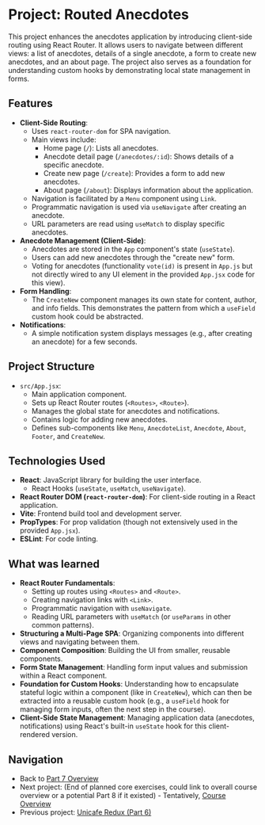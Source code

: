 # Project: Routed Anecdotes

This project enhances the anecdotes application by introducing client-side routing using React Router. It allows users to navigate between different views: a list of anecdotes, details of a single anecdote, a form to create new anecdotes, and an about page. The project also serves as a foundation for understanding custom hooks by demonstrating local state management in forms.

## Features

- **Client-Side Routing**:
    - Uses `react-router-dom` for SPA navigation.
    - Main views include:
        - Home page (`/`): Lists all anecdotes.
        - Anecdote detail page (`/anecdotes/:id`): Shows details of a specific anecdote.
        - Create new page (`/create`): Provides a form to add new anecdotes.
        - About page (`/about`): Displays information about the application.
    - Navigation is facilitated by a `Menu` component using `Link`.
    - Programmatic navigation is used via `useNavigate` after creating an anecdote.
    - URL parameters are read using `useMatch` to display specific anecdotes.
- **Anecdote Management (Client-Side)**:
    - Anecdotes are stored in the `App` component's state (`useState`).
    - Users can add new anecdotes through the "create new" form.
    - Voting for anecdotes (functionality `vote(id)` is present in `App.js` but not directly wired to any UI element in the provided `App.jsx` code for this view).
- **Form Handling**:
    - The `CreateNew` component manages its own state for content, author, and info fields. This demonstrates the pattern from which a `useField` custom hook could be abstracted.
- **Notifications**:
    - A simple notification system displays messages (e.g., after creating an anecdote) for a few seconds.

## Project Structure

- `src/App.jsx`:
    - Main application component.
    - Sets up React Router routes (`<Routes>`, `<Route>`).
    - Manages the global state for anecdotes and notifications.
    - Contains logic for adding new anecdotes.
    - Defines sub-components like `Menu`, `AnecdoteList`, `Anecdote`, `About`, `Footer`, and `CreateNew`.

## Technologies Used

- **React**: JavaScript library for building the user interface.
  - React Hooks (`useState`, `useMatch`, `useNavigate`).
- **React Router DOM (`react-router-dom`)**: For client-side routing in a React application.
- **Vite**: Frontend build tool and development server.
- **PropTypes**: For prop validation (though not extensively used in the provided `App.jsx`).
- **ESLint**: For code linting.

## What was learned

- **React Router Fundamentals**:
    - Setting up routes using `<Routes>` and `<Route>`.
    - Creating navigation links with `<Link>`.
    - Programmatic navigation with `useNavigate`.
    - Reading URL parameters with `useMatch` (or `useParams` in other common patterns).
- **Structuring a Multi-Page SPA**: Organizing components into different views and navigating between them.
- **Component Composition**: Building the UI from smaller, reusable components.
- **Form State Management**: Handling form input values and submission within a React component.
- **Foundation for Custom Hooks**: Understanding how to encapsulate stateful logic within a component (like in `CreateNew`), which can then be extracted into a reusable custom hook (e.g., a `useField` hook for managing form inputs, often the next step in the course).
- **Client-Side State Management**: Managing application data (anecdotes, notifications) using React's built-in `useState` hook for this client-rendered version.

## Navigation

- Back to [Part 7 Overview](../README.md)
- Next project: (End of planned core exercises, could link to overall course overview or a potential Part 8 if it existed) - Tentatively, [Course Overview](../../README.md)
- Previous project: [Unicafe Redux (Part 6)](../../part6/unicafe-redux/README.md)
